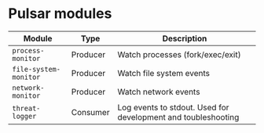 # Pulsar modules

| Module | Type | Description |
|--------|------|-------------|
| `process-monitor` | Producer | Watch processes (fork/exec/exit)
| `file-system-monitor` | Producer | Watch file system events
| `network-monitor` | Producer | Watch network events
| `threat-logger` | Consumer | Log events to stdout. Used for development and toubleshooting
